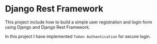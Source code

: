 # Django Rest Framework

This project include how to build a simple user registration and login form using Django and Django Rest Framework.

In this project I have implemented `Token Authentication` for secure login.